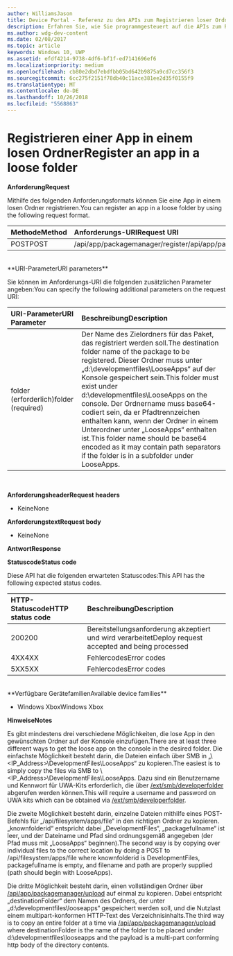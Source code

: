 ```yaml
---
author: WilliamsJason
title: Device Portal - Referenz zu den APIs zum Registrieren loser Ordner
description: Erfahren Sie, wie Sie programmgesteuert auf die APIs zum Registrieren loser Ordner zugreifen.
ms.author: wdg-dev-content
ms.date: 02/08/2017
ms.topic: article
keywords: Windows 10, UWP
ms.assetid: efdf4214-9738-4df6-bf1f-ed7141696ef6
ms.localizationpriority: medium
ms.openlocfilehash: cb80e2dbd7ebdfbb05bd642b9875a9cd7cc356f3
ms.sourcegitcommit: 6cc275f2151f78db40c11ace381ee2d35f0155f9
ms.translationtype: MT
ms.contentlocale: de-DE
ms.lasthandoff: 10/26/2018
ms.locfileid: "5568863"
---
```

# <a name="register-an-app-in-a-loose-folder"></a><span data-ttu-id="faac9-104">Registrieren einer App in einem losen Ordner</span><span class="sxs-lookup"><span data-stu-id="faac9-104">Register an app in a loose folder</span></span>  

**<span data-ttu-id="faac9-105">Anforderung</span><span class="sxs-lookup"><span data-stu-id="faac9-105">Request</span></span>**

<span data-ttu-id="faac9-106">Mithilfe des folgenden Anforderungsformats können Sie eine App in einem losen Ordner registrieren.</span><span class="sxs-lookup"><span data-stu-id="faac9-106">You can register an app in a loose folder by using the following request format.</span></span>

<span data-ttu-id="faac9-107">Methode</span><span class="sxs-lookup"><span data-stu-id="faac9-107">Method</span></span>      | <span data-ttu-id="faac9-108">Anforderungs-URI</span><span class="sxs-lookup"><span data-stu-id="faac9-108">Request URI</span></span>
:------     | :------
<span data-ttu-id="faac9-109">POST</span><span class="sxs-lookup"><span data-stu-id="faac9-109">POST</span></span> | <span data-ttu-id="faac9-110">/api/app/packagemanager/register</span><span class="sxs-lookup"><span data-stu-id="faac9-110">/api/app/packagemanager/register</span></span>
<br />
**<span data-ttu-id="faac9-111">URI-Parameter</span><span class="sxs-lookup"><span data-stu-id="faac9-111">URI parameters</span></span>**

<span data-ttu-id="faac9-112">Sie können im Anforderungs-URI die folgenden zusätzlichen Parameter angeben:</span><span class="sxs-lookup"><span data-stu-id="faac9-112">You can specify the following additional parameters on the request URI:</span></span>

<span data-ttu-id="faac9-113">URI-Parameter</span><span class="sxs-lookup"><span data-stu-id="faac9-113">URI Parameter</span></span>      | <span data-ttu-id="faac9-114">Beschreibung</span><span class="sxs-lookup"><span data-stu-id="faac9-114">Description</span></span>
:------     | :-----
<span data-ttu-id="faac9-115">folder (erforderlich)</span><span class="sxs-lookup"><span data-stu-id="faac9-115">folder (required)</span></span> | <span data-ttu-id="faac9-116">Der Name des Zielordners für das Paket, das registriert werden soll.</span><span class="sxs-lookup"><span data-stu-id="faac9-116">The destination folder name of the package to be registered.</span></span> <span data-ttu-id="faac9-117">Dieser Ordner muss unter „d:\developmentfiles\LooseApps“ auf der Konsole gespeichert sein.</span><span class="sxs-lookup"><span data-stu-id="faac9-117">This folder must exist under d:\developmentfiles\LooseApps on the console.</span></span> <span data-ttu-id="faac9-118">Der Ordnername muss base64-codiert sein, da er Pfadtrennzeichen enthalten kann, wenn der Ordner in einem Unterordner unter „LooseApps“ enthalten ist.</span><span class="sxs-lookup"><span data-stu-id="faac9-118">This folder name should be base64 encoded as it may contain path separators if the folder is in a subfolder under LooseApps.</span></span>
<br />

**<span data-ttu-id="faac9-119">Anforderungsheader</span><span class="sxs-lookup"><span data-stu-id="faac9-119">Request headers</span></span>**

- <span data-ttu-id="faac9-120">Keine</span><span class="sxs-lookup"><span data-stu-id="faac9-120">None</span></span>

**<span data-ttu-id="faac9-121">Anforderungstext</span><span class="sxs-lookup"><span data-stu-id="faac9-121">Request body</span></span>**

- <span data-ttu-id="faac9-122">Keine</span><span class="sxs-lookup"><span data-stu-id="faac9-122">None</span></span>

**<span data-ttu-id="faac9-123">Antwort</span><span class="sxs-lookup"><span data-stu-id="faac9-123">Response</span></span>**

**<span data-ttu-id="faac9-124">Statuscode</span><span class="sxs-lookup"><span data-stu-id="faac9-124">Status code</span></span>**

<span data-ttu-id="faac9-125">Diese API hat die folgenden erwarteten Statuscodes:</span><span class="sxs-lookup"><span data-stu-id="faac9-125">This API has the following expected status codes.</span></span>

<span data-ttu-id="faac9-126">HTTP-Statuscode</span><span class="sxs-lookup"><span data-stu-id="faac9-126">HTTP status code</span></span>      | <span data-ttu-id="faac9-127">Beschreibung</span><span class="sxs-lookup"><span data-stu-id="faac9-127">Description</span></span>
:------     | :-----
<span data-ttu-id="faac9-128">200</span><span class="sxs-lookup"><span data-stu-id="faac9-128">200</span></span> | <span data-ttu-id="faac9-129">Bereitstellungsanforderung akzeptiert und wird verarbeitet</span><span class="sxs-lookup"><span data-stu-id="faac9-129">Deploy request accepted and being processed</span></span>
<span data-ttu-id="faac9-130">4XX</span><span class="sxs-lookup"><span data-stu-id="faac9-130">4XX</span></span> | <span data-ttu-id="faac9-131">Fehlercodes</span><span class="sxs-lookup"><span data-stu-id="faac9-131">Error codes</span></span>
<span data-ttu-id="faac9-132">5XX</span><span class="sxs-lookup"><span data-stu-id="faac9-132">5XX</span></span> | <span data-ttu-id="faac9-133">Fehlercodes</span><span class="sxs-lookup"><span data-stu-id="faac9-133">Error codes</span></span>
<br />
**<span data-ttu-id="faac9-134">Verfügbare Gerätefamilien</span><span class="sxs-lookup"><span data-stu-id="faac9-134">Available device families</span></span>**

* <span data-ttu-id="faac9-135">Windows Xbox</span><span class="sxs-lookup"><span data-stu-id="faac9-135">Windows Xbox</span></span>

**<span data-ttu-id="faac9-136">Hinweise</span><span class="sxs-lookup"><span data-stu-id="faac9-136">Notes</span></span>**

<span data-ttu-id="faac9-137">Es gibt mindestens drei verschiedene Möglichkeiten, die lose App in den gewünschten Ordner auf der Konsole einzufügen.</span><span class="sxs-lookup"><span data-stu-id="faac9-137">There are at least three different ways to get the loose app on the console in the desired folder.</span></span> <span data-ttu-id="faac9-138">Die einfachste Möglichkeit besteht darin, die Dateien einfach über SMB in „\\<IP_Address>\DevelopmentFiles\LooseApps“ zu kopieren.</span><span class="sxs-lookup"><span data-stu-id="faac9-138">The easiest is to simply copy the files via SMB to \\<IP_Address>\DevelopmentFiles\LooseApps.</span></span> <span data-ttu-id="faac9-139">Dazu sind ein Benutzername und Kennwort für UWA-Kits erforderlich, die über [/ext/smb/developerfolder](wdp-smb-api.md) abgerufen werden können.</span><span class="sxs-lookup"><span data-stu-id="faac9-139">This will require a username and password on UWA kits which can be obtained via [/ext/smb/developerfolder](wdp-smb-api.md).</span></span> 

<span data-ttu-id="faac9-140">Die zweite Möglichkeit besteht darin, einzelne Dateien mithilfe eines POST-Befehls für „/api/filesystem/apps/file“ in den richtigen Ordner zu kopieren. „knownfolderid“ entspricht dabei „DevelopmentFiles“, „packagefullname“ ist leer, und der Dateiname und Pfad sind ordnungsgemäß angegeben (der Pfad muss mit „LooseApps“ beginnen).</span><span class="sxs-lookup"><span data-stu-id="faac9-140">The second way is by copying over individual files to the correct location by doing a POST to /api/filesystem/apps/file where knownfolderid is DevelopmentFiles, packagefullname is empty, and filename and path are properly supplied (path should begin with LooseApps).</span></span>

<span data-ttu-id="faac9-141">Die dritte Möglichkeit besteht darin, einen vollständigen Ordner über [/api/app/packagemanager/upload](wdp-folder-upload.md) auf einmal zu kopieren. Dabei entspricht „destinationFolder“ dem Namen des Ordners, der unter „d:\developmentfiles\looseapps“ gespeichert werden soll, und die Nutzlast einem multipart-konformen HTTP-Text des Verzeichnisinhalts.</span><span class="sxs-lookup"><span data-stu-id="faac9-141">The third way is to copy an entire folder at a time via [/api/app/packagemanager/upload](wdp-folder-upload.md) where destinationFolder is the name of the folder to be placed under d:\developmentfiles\looseapps and the payload is a multi-part conforming http body of the directory contents.</span></span>


